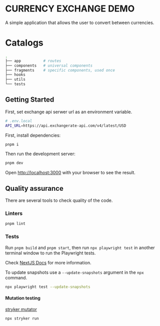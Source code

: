 # CURRENCY EXCHANGE DEMO

A simple application that allows the user to convert between currencies.

# Catalogs

```bash
.
├── app          # routes
├── components   # universal components 
├── fragments    # specific components, used once
├── hooks
├── utils
└── tests
```

## Getting Started

First, set exchange api serwer url as an environment variable.

```bash
# .env.local
API_URL=https://api.exchangerate-api.com/v4/latest/USD
```

First, install dependencies:

```bash
pnpm i
```

Then run the development server:

```bash
pnpm dev
```

Open [http://localhost:3000](http://localhost:3000) with your browser to see the result.

## Quality assurance

There are several tools to check quality of the code.

### Linters

```bash
pnpm lint
```

### Tests

Run `pnpm build` and `pnpm start`, then run `npx playwright test` in another terminal window to run the Playwright tests.

Check [NextJS Docs](https://nextjs.org/docs/pages/building-your-application/testing/playwright#running-your-playwright-tests) for more information.

To update snapshots use a `--update-snapshots` argument in the `npx` command.

```bash
npx playwright test --update-snapshots
```

#### Mutation testing

[stryker mutator](https://stryker-mutator.io/docs/stryker-js/getting-started/)

```bash
npx stryker run
```